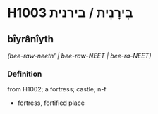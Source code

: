 # H1003 בִּירָנִית / בירנית

## bîyrânîyth

_(bee-raw-neeth' | bee-raw-NEET | bee-ra-NEET)_

### Definition

from H1002; a fortress; castle; n-f

- fortress, fortified place
